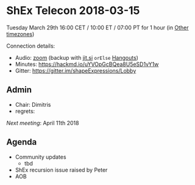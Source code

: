 # ShEx Telecon 2018-03-15

Tuesday March 29th 16:00 CET / 10:00 ET / 07:00 PT for 1 hour (in [Other timezones](https://www.timeanddate.com/worldclock/fixedtime.html?msg=ShEx+CG&iso=20180329T16&p1=195&ah=1))

Connection details:

* Audio: [zoom](https://zoom.us/j/441496948) (backup with [jit.si](https://meet.jit.si/ShEx) `orElse` [Hangouts](http://tinyurl.com/ShEx-hangouts))
* Minutes: https://hackmd.io/uYVOpGcBQea8U5eSD1vY1w
* Gitter: https://gitter.im/shapeExpressions/Lobby

## Admin

 * Chair: Dimitris
 * regrets: 

*Next meeting*: April 11th 2018

## Agenda
 * Community updates 
   * tbd
 * ShEx recursion issue raised by Peter
 * AOB 

